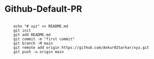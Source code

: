 # Github-Default-PR
<code>
    echo "# xyz" >> README.md
    git init
    git add README.md
    git commit -m "first commit"
    git branch -M main
    git remote add origin https://github.com/Ankur02Sarkar/xyz.git
    git push -u origin main
</code>
